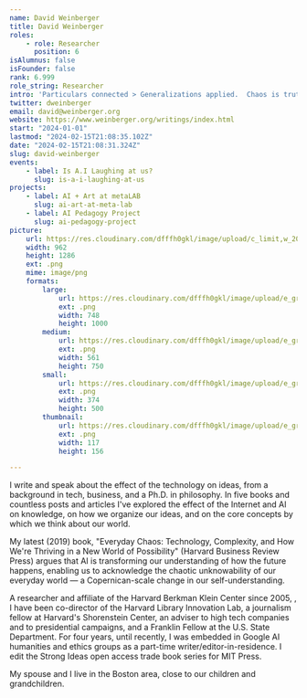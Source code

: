 ```yaml
---
name: David Weinberger
title: David Weinberger
roles:
    - role: Researcher
      position: 6
isAlumnus: false
isFounder: false
rank: 6.999
role_string: Researcher
intro: 'Particulars connected > Generalizations applied.  Chaos is truth. '
twitter: dweinberger
email: david@weinberger.org
website: https://www.weinberger.org/writings/index.html
start: "2024-01-01"
lastmod: "2024-02-15T21:08:35.102Z"
date: "2024-02-15T21:08:31.324Z"
slug: david-weinberger
events:
    - label: Is A.I Laughing at us?
      slug: is-a-i-laughing-at-us
projects:
    - label: AI + Art at metaLAB
      slug: ai-art-at-meta-lab
    - label: AI Pedagogy Project
      slug: ai-pedagogy-project
picture:
    url: https://res.cloudinary.com/dfffh0gkl/image/upload/c_limit,w_2000,h_2000/e_grayscale/v1708031268/Screen_Shot_2024_02_15_at_1_10_03_PM_1ea6467e32.png
    width: 962
    height: 1286
    ext: .png
    mime: image/png
    formats:
        large:
            url: https://res.cloudinary.com/dfffh0gkl/image/upload/e_grayscale/v1708031269/large_Screen_Shot_2024_02_15_at_1_10_03_PM_1ea6467e32.png
            ext: .png
            width: 748
            height: 1000
        medium:
            url: https://res.cloudinary.com/dfffh0gkl/image/upload/e_grayscale/v1708031270/medium_Screen_Shot_2024_02_15_at_1_10_03_PM_1ea6467e32.png
            ext: .png
            width: 561
            height: 750
        small:
            url: https://res.cloudinary.com/dfffh0gkl/image/upload/e_grayscale/v1708031271/small_Screen_Shot_2024_02_15_at_1_10_03_PM_1ea6467e32.png
            ext: .png
            width: 374
            height: 500
        thumbnail:
            url: https://res.cloudinary.com/dfffh0gkl/image/upload/e_grayscale/v1708031268/thumbnail_Screen_Shot_2024_02_15_at_1_10_03_PM_1ea6467e32.png
            ext: .png
            width: 117
            height: 156

---
```

I write and speak about the effect of the technology on ideas, from a background in tech, business, and a Ph.D. in philosophy. In five books and countless posts and articles I've explored the effect of the Internet and AI on knowledge, on how we organize our ideas, and on the core concepts by which we think about our world.

My latest (2019) book, "Everyday Chaos: Technology, Complexity, and How We're Thriving in a New World of Possibility" (Harvard Business Review Press) argues that AI is transforming our understanding of how the future happens, enabling us to acknowledge the chaotic unknowability of our everyday world — a Copernican-scale change in our self-understanding.

A researcher and affiliate of the Harvard Berkman Klein Center since 2005, , I have been co-director of the Harvard Library Innovation Lab, a journalism fellow at Harvard's Shorenstein Center, an adviser to high tech companies and to presidential campaigns, and a Franklin Fellow at the U.S. State Department. For four years, until recently, I was embedded in Google AI humanities and ethics groups as a part-time writer/editor-in-residence. I edit the Strong Ideas open access trade book series for MIT Press.

My spouse and I live in the Boston area, close to our children and grandchildren.